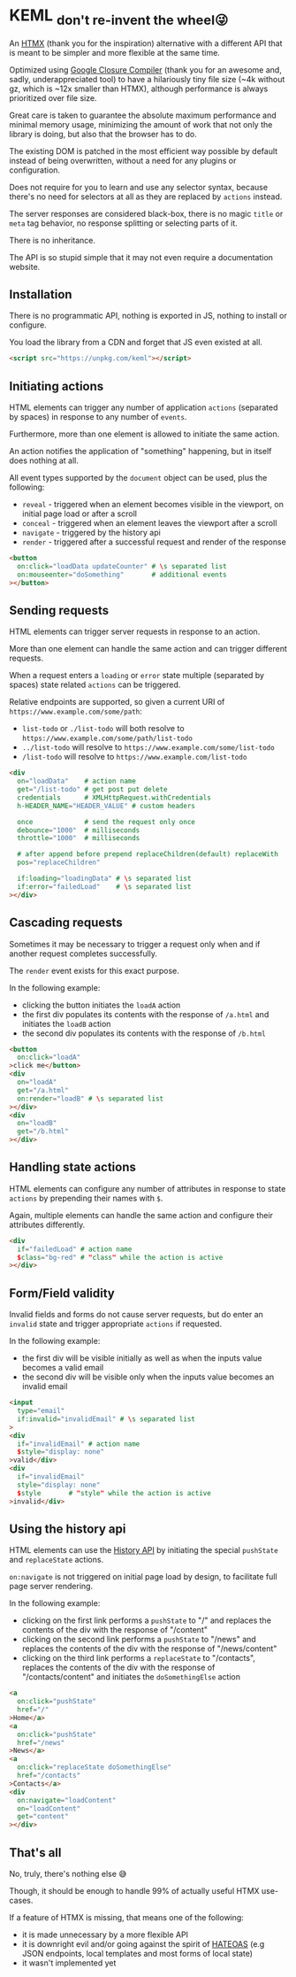 # KEML <sub>don't re-invent the wheel😜</sub>

An [HTMX](https://htmx.org/) (thank you for the inspiration) alternative with a different API that is meant to be simpler and more flexible at the same time.

Optimized using [Google Closure Compiler](https://developers.google.com/closure/compiler/) (thank you for an awesome and, sadly, underappreciated tool) to have a hilariously tiny file size (~4k without gz, which is ~12x smaller than HTMX), although performance is always prioritized over file size.

Great care is taken to guarantee the absolute maximum performance and minimal memory usage, minimizing the amount of work that not only the library is doing, but also that the browser has to do.

The existing DOM is patched in the most efficient way possible by default instead of being overwritten, without a need for any plugins or configuration.

Does not require for you to learn and use any selector syntax, because there's no need for selectors at all as they are replaced by `actions` instead.

The server responses are considered black-box, there is no magic `title` or `meta` tag behavior, no response splitting or selecting parts of it.

There is no inheritance.

The API is so stupid simple that it may not even require a documentation website.

## Installation

There is no programmatic API, nothing is exported in JS, nothing to install or configure.

You load the library from a CDN and forget that JS even existed at all.
```html
<script src="https://unpkg.com/keml"></script>
```

## Initiating actions

HTML elements can trigger any number of application `actions` (separated by spaces) in response to any number of `events`.

Furthermore, more than one element is allowed to initiate the same action.

An action notifies the application of "something" happening, but in itself does nothing at all.

All event types supported by the `document` object can be used, plus the following:

- `reveal` - triggered when an element becomes visible in the viewport, on initial page load or after a scroll
- `conceal` - triggered when an element leaves the viewport after a scroll
- `navigate` - triggered by the history api
- `render` - triggered after a successful request and render of the response

```html
<button
  on:click="loadData updateCounter" # \s separated list
  on:mouseenter="doSomething"       # additional events
></button>
```

## Sending requests

HTML elements can trigger server requests in response to an action.

More than one element can handle the same action and can trigger different requests.

When a request enters a `loading` or `error` state multiple (separated by spaces) state related `actions` can be triggered.

Relative endpoints are supported, so given a current URI of `https://www.example.com/some/path`:

- `list-todo` or `./list-todo` will both resolve to `https://www.example.com/some/path/list-todo`
- `../list-todo` will resolve to `https://www.example.com/some/list-todo`
- `/list-todo` will resolve to `https://www.example.com/list-todo`

```html
<div
  on="loadData"    # action name
  get="/list-todo" # get post put delete
  credentials      # XMLHttpRequest.withCredentials
  h-HEADER_NAME="HEADER_VALUE" # custom headers

  once             # send the request only once
  debounce="1000"  # milliseconds
  throttle="1000"  # milliseconds

  # after append before prepend replaceChildren(default) replaceWith
  pos="replaceChildren"

  if:loading="loadingData" # \s separated list
  if:error="failedLoad"    # \s separated list
></div>
```

## Cascading requests

Sometimes it may be necessary to trigger a request only when and if another request completes successfully.

The `render` event exists for this exact purpose.

In the following example:

- clicking the button initiates the `loadA` action
- the first div populates its contents with the response of `/a.html` and initiates the `loadB` action
- the second div populates its contents with the response of `/b.html`

```html
<button
  on:click="loadA"
>click me</button>
<div
  on="loadA"
  get="/a.html"
  on:render="loadB" # \s separated list
></div>
<div
  on="loadB"
  get="/b.html"
></div>
```

## Handling state actions

HTML elements can configure any number of attributes in response to state `actions` by prepending their names with `$`.

Again, multiple elements can handle the same action and configure their attributes differently.

```html
<div
  if="failedLoad" # action name
  $class="bg-red" # "class" while the action is active
></div>
```

## Form/Field validity

Invalid fields and forms do not cause server requests, but do enter an `invalid` state and trigger appropriate `actions` if requested.

In the following example:

- the first div will be visible initially as well as when the inputs value becomes a valid email
- the second div will be visible only when the inputs value becomes an invalid email

```html
<input
  type="email"
  if:invalid="invalidEmail" # \s separated list
>
<div
  if="invalidEmail" # action name
  $style="display: none"
>valid</div>
<div
  if="invalidEmail"
  style="display: none"
  $style       # "style" while the action is active
>invalid</div>
```

## Using the history api

HTML elements can use the [History API](https://developer.mozilla.org/en-US/docs/Web/API/History_API) by initiating the special `pushState` and `replaceState` actions.

`on:navigate` is not triggered on initial page load by design, to facilitate full page server rendering.

In the following example:

- clicking on the first link performs a `pushState` to "/" and replaces the contents of the div with the response of "/content"
- clicking on the second link performs a `pushState` to "/news" and replaces the contents of the div with the response of "/news/content"
- clicking on the third link performs a `replaceState` to "/contacts", replaces the contents of the div with the response of "/contacts/content" and initiates the `doSomethingElse` action

```html
<a
  on:click="pushState"
  href="/"
>Home</a>
<a
  on:click="pushState"
  href="/news"
>News</a>
<a
  on:click="replaceState doSomethingElse"
  href="/contacts"
>Contacts</a>
<div
  on:navigate="loadContent"
  on="loadContent"
  get="content"
></div>
```

## That's all

No, truly, there's nothing else 😅

Though, it should be enough to handle 99% of actually useful HTMX use-cases.

If a feature of HTMX is missing, that means one of the following:

- it is made unnecessary by a more flexible API
- it is downright evil and/or going against the spirit of [HATEOAS](https://en.wikipedia.org/wiki/HATEOAS) (e.g JSON endpoints, local templates and most forms of local state)
- it wasn't implemented yet

